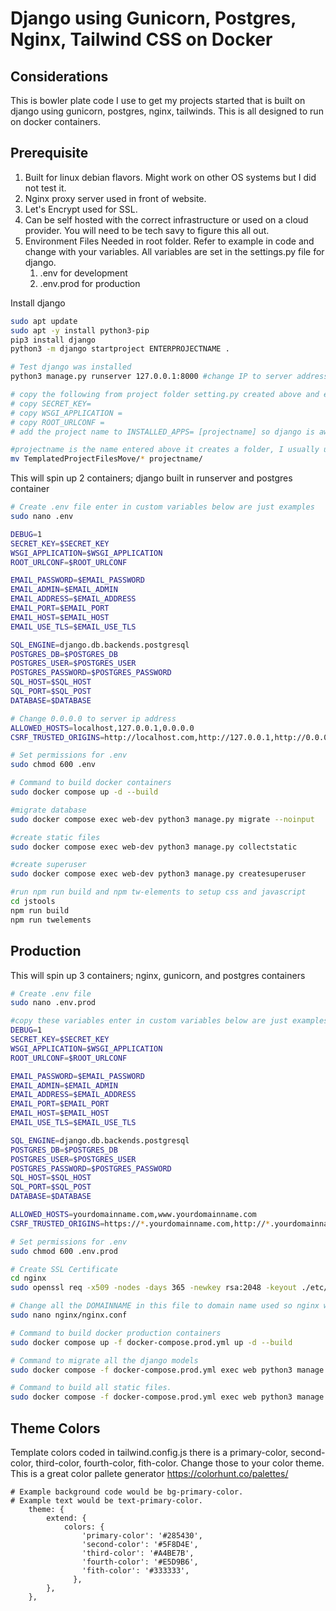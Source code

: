 # Django using Gunicorn, Postgres, Nginx, Tailwind CSS on Docker

## Considerations

This is bowler plate code I use to get my projects started that is built on django using gunicorn, postgres, nginx, tailwinds. This is all designed to run on docker containers. 

## Prerequisite 

1. Built for linux debian flavors. Might work on other OS systems but I did not test it. 
2. Nginx proxy server used in front of website. 
3. Let's Encrypt used for SSL.
4. Can be self hosted with the correct infrastructure or used on a cloud provider. You will need to be tech savy to figure this all out.
5. Environment Files Needed in root folder. Refer to example in code and change with your variables. All variables are set in the settings.py file for django.
    1. .env for development
    2. .env.prod for production

Install django
```bash
sudo apt update 
sudo apt -y install python3-pip
pip3 install django
python3 -m django startproject ENTERPROJECTNAME .

# Test django was installed
python3 manage.py runserver 127.0.0.1:8000 #change IP to server address

# copy the following from project folder setting.py created above and enter into the .env files created below.
# copy SECRET_KEY= 
# copy WSGI_APPLICATION = 
# copy ROOT_URLCONF =
# add the project name to INSTALLED_APPS= [projectname] so django is aware of your project. 

#projectname is the name entered above it creates a folder, I usually use the domain name. Move the TemplatedProjectFilesMove stuff to project folder to replace standard files
mv TemplatedProjectFilesMove/* projectname/
```

This will spin up 2 containers; django built in runserver and postgres container
```bash
# Create .env file enter in custom variables below are just examples
sudo nano .env 

DEBUG=1
SECRET_KEY=$SECRET_KEY
WSGI_APPLICATION=$WSGI_APPLICATION
ROOT_URLCONF=$ROOT_URLCONF

EMAIL_PASSWORD=$EMAIL_PASSWORD
EMAIL_ADMIN=$EMAIL_ADMIN
EMAIL_ADDRESS=$EMAIL_ADDRESS
EMAIL_PORT=$EMAIL_PORT
EMAIL_HOST=$EMAIL_HOST
EMAIL_USE_TLS=$EMAIL_USE_TLS

SQL_ENGINE=django.db.backends.postgresql
POSTGRES_DB=$POSTGRES_DB
POSTGRES_USER=$POSTGRES_USER
POSTGRES_PASSWORD=$POSTGRES_PASSWORD
SQL_HOST=$SQL_HOST
SQL_PORT=$SQL_POST
DATABASE=$DATABASE

# Change 0.0.0.0 to server ip address
ALLOWED_HOSTS=localhost,127.0.0.1,0.0.0.0 
CSRF_TRUSTED_ORIGINS=http://localhost.com,http://127.0.0.1,http://0.0.0.0

# Set permissions for .env
sudo chmod 600 .env

# Command to build docker containers
sudo docker compose up -d --build

#migrate database
sudo docker compose exec web-dev python3 manage.py migrate --noinput

#create static files
sudo docker compose exec web-dev python3 manage.py collectstatic

#create superuser
sudo docker compose exec web-dev python3 manage.py createsuperuser

#run npm run build and npm tw-elements to setup css and javascript
cd jstools
npm run build
npm run twelements

```

## Production 

This will spin up 3 containers; nginx, gunicorn, and postgres containers
```bash
# Create .env file
sudo nano .env.prod

#copy these variables enter in custom variables below are just examples
DEBUG=1
SECRET_KEY=$SECRET_KEY
WSGI_APPLICATION=$WSGI_APPLICATION
ROOT_URLCONF=$ROOT_URLCONF

EMAIL_PASSWORD=$EMAIL_PASSWORD
EMAIL_ADMIN=$EMAIL_ADMIN
EMAIL_ADDRESS=$EMAIL_ADDRESS
EMAIL_PORT=$EMAIL_PORT
EMAIL_HOST=$EMAIL_HOST
EMAIL_USE_TLS=$EMAIL_USE_TLS

SQL_ENGINE=django.db.backends.postgresql
POSTGRES_DB=$POSTGRES_DB
POSTGRES_USER=$POSTGRES_USER
POSTGRES_PASSWORD=$POSTGRES_PASSWORD
SQL_HOST=$SQL_HOST
SQL_PORT=$SQL_POST
DATABASE=$DATABASE

ALLOWED_HOSTS=yourdomainname.com,www.yourdomainname.com
CSRF_TRUSTED_ORIGINS=https://*.yourdomainname.com,http://*.yourdomainname.com

# Set permissions for .env
sudo chmod 600 .env.prod

# Create SSL Certificate
cd nginx
sudo openssl req -x509 -nodes -days 365 -newkey rsa:2048 -keyout ./etc/ssl/private/localhost.key -out ./etc/ssl/certs/localhost.crt

# Change all the DOMAINNAME in this file to domain name used so nginx will work correctly. This config is designed to be used behind a proxy nginx server. 
sudo nano nginx/nginx.conf

# Command to build docker production containers
sudo docker compose up -f docker-compose.prod.yml up -d --build

# Command to migrate all the django models 
sudo docker compose -f docker-compose.prod.yml exec web python3 manage.py migrate

# Command to build all static files.
sudo docker compose -f docker-compose.prod.yml exec web python3 manage.py collectstatic

```

## Theme Colors

Template colors coded in tailwind.config.js there is a primary-color, second-color, third-color, fourth-color, fith-color. Change those to your color theme. This is a great color pallete generator https://colorhunt.co/palettes/

```
# Example background code would be bg-primary-color. 
# Example text would be text-primary-color.
    theme: {
        extend: {
            colors: {
                'primary-color': '#285430',
                'second-color': '#5F8D4E',
                'third-color': '#A4BE7B',
                'fourth-color': '#E5D9B6',
                'fith-color': '#333333',
              },
        },
    },
```